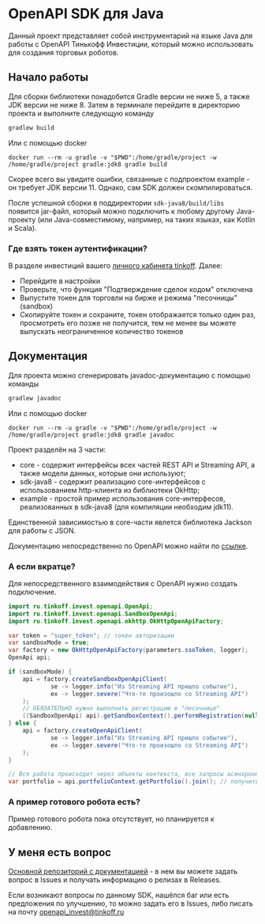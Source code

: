 # OpenAPI SDK для Java

Данный проект представляет собой инструментарий на языке Java для работы с OpenAPI Тинькофф Инвестиции, который можно
использовать для создания торговых роботов.

## Начало работы

Для сборки библиотеки понадобится Gradle версии не ниже 5, а также JDK версии не ниже 8. Затем в терминале перейдите
в директорию проекта и выполните следующую команду
```bash
gradlew build
```
Или с помощью docker
```
docker run --rm -u gradle -v "$PWD":/home/gradle/project -w /home/gradle/project gradle:jdk8 gradle build
```

Скорее всего вы увидите ошибки, связанные с подпроектом example - он требует JDK версии 11. Однако, сам SDK должен
скомпилироваться.

После успешной сборки в поддиректории `sdk-java8/build/libs` появится jar-файл, который можно подключить к любому
другому Java-проекту (или Java-совместимому, например, на таких языках, как Kotlin и Scala).

### Где взять токен аутентификации?

В разделе инвестиций вашего [личного кабинета tinkoff](https://www.tinkoff.ru/invest/). Далее:


* Перейдите в настройки
* Проверьте, что функция "Подтверждение сделок кодом" отключена
* Выпустите токен для торговли на бирже и режима "песочницы" (sandbox)
* Скопируйте токен и сохраните, токен отображается только один раз, просмотреть его позже не получится, тем не менее вы
  можете выпускать неограниченное количество токенов

## Документация

Для проекта можно сгенерировать javadoc-документацию с помощью команды
```bash
gradlew javadoc
```
Или с помощью docker
```
docker run --rm -u gradle -v "$PWD":/home/gradle/project -w /home/gradle/project gradle:jdk8 gradle javadoc
```

Проект разделён на 3 части:

- core - содержит интерфейсы всех частей REST API и Streaming API, а также модели данных, которые они используют;
- sdk-java8 - содержит реализацию core-интерфейсов с использованием http-клиента из библиотеки OkHttp;
- example - простой пример использования core-интерфесов, реализованных в sdk-java8 (для компиляции необходим jdk11).

Единственной зависимостью в core-части явлется библиотека Jackson для работы с JSON.

Документацию непосредственно по OpenAPI можно найти по [ссылке](https://tinkoffcreditsystems.github.io/invest-openapi/).

### А если вкратце?

Для непосредственного взаимодействия с OpenAPI нужно создать подключение.

```java
import ru.tinkoff.invest.openapi.OpenApi;
import ru.tinkoff.invest.openapi.SandboxOpenApi;
import ru.tinkoff.invest.openapi.okhttp.OkHttpOpenApiFactory;

var token = "super_token"; // токен авторизации
var sandboxMode = true;
var factory = new OkHttpOpenApiFactory(parameters.ssoToken, logger);
OpenApi api;

if (sandboxMode) {
    api = factory.createSandboxOpenApiClient(
            se -> logger.info("Из Streaming API пришло событие"),
            ex -> logger.severe("Что-то произошло со Streaming API")
    );
    // ОБЯЗАТЕЛЬНО нужно выполнить регистрацию в "песочнице"
    ((SandboxOpenApi) api).getSandboxContext().performRegistration(null).join();
} else {
    api = factory.createOpenApiClient(
            se -> logger.info("Из Streaming API пришло событие"),
            ex -> logger.severe("Что-то произошло со Streaming API")
    );
}

// Вся работа происходит через объекты контекста, все запросы асинхронны
var portfolio = api.portfolioContext.getPortfolio().join(); // получить текущий портфель
```

### А пример готового робота есть?

Пример готового робота пока отсутствует, но планируется к добавлению.

## У меня есть вопрос

[Основной репозиторий с документацией](https://github.com/TinkoffCreditSystems/invest-openapi/issues) - в нем вы можете задать вопрос в Issues и получать информацию о релизах в Releases.

Если возникают вопросы по данному SDK, нашёлся баг или есть предложения по улучшению, то можно задать его в Issues, либо писать на почту openapi_invest@tinkoff.ru
